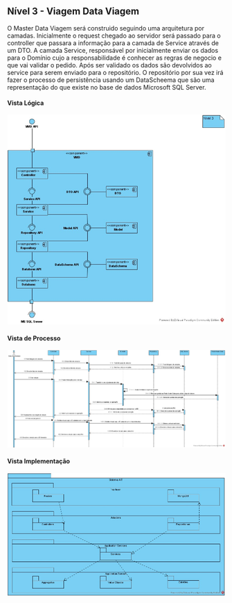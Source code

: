 ## Nível 3 - Viagem Data Viagem
O Master Data Viagem será construido seguindo uma arquitetura por camadas. Inicialmente o request chegado ao servidor será passado para o controller que passara a informação para a camada de Service através de um DTO. A camada Service, responsável por inicialmente enviar os dados para o Domínio cujo a responsabilidade é conhecer as regras de negocio e que vai validar o pedido. Após ser validado os dados são devolvidos ao service para serem enviado para o repositório. O repositório por sua vez irá fazer o processo de persistência usando um DataScheema que são uma representação do que existe no base de dados Microsoft SQL Server.
#### Vista Lógica
![Diagrama de Nível 3](Diagramas/N3-PROC-VMD.jpg)
#### Vista de Processo
![Diagrama de Nível 3](Diagramas/N3-SSD-VMD.jpg)
#### Vista Implementação
![Diagrama de Nível 3](Diagramas/N3-IMP-VMD.jpg)